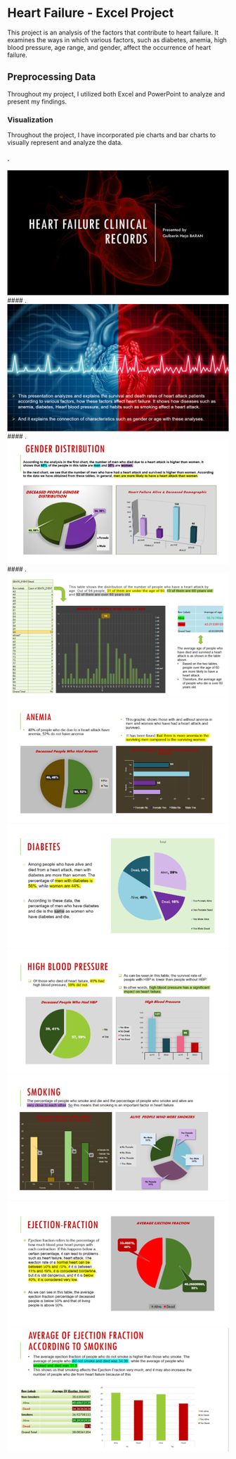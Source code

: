 # Heart Failure - Excel Project
This project is an analysis of the factors that contribute to heart failure. It examines the ways in which various factors, such as diabetes, anemia, high blood pressure, age range, and gender, affect the occurrence of heart failure.


## Preprocessing Data
Throughout my project, I utilized both Excel and PowerPoint to analyze and present my findings.

### Visualization
Throughout the project, I have incorporated pie charts and bar charts to visually represent and analyze the data.

#### .

<img src = "https://github.com/Gulberinheja/Heart-Failure---Excel-Project/blob/main/p1.png" />
#### .
<img src = "https://github.com/Gulberinheja/Heart-Failure---Excel-Project/blob/main/p2.png" />
#### .
<img src = "https://github.com/Gulberinheja/Heart-Failure---Excel-Project/blob/main/p3.png" />
#### .
<img src = "https://github.com/Gulberinheja/Heart-Failure---Excel-Project/blob/main/p4.png" />

<img src = "https://github.com/Gulberinheja/Heart-Failure---Excel-Project/blob/main/p5.png" />
<img src = "https://github.com/Gulberinheja/Heart-Failure---Excel-Project/blob/main/p6.png" />
<img src = "https://github.com/Gulberinheja/Heart-Failure---Excel-Project/blob/main/p7.png" />
<img src = "https://github.com/Gulberinheja/Heart-Failure---Excel-Project/blob/main/p8.png" />
<img src = "https://github.com/Gulberinheja/Heart-Failure---Excel-Project/blob/main/p9.png" />
<img src = "https://github.com/Gulberinheja/Heart-Failure---Excel-Project/blob/main/p10.png" />
